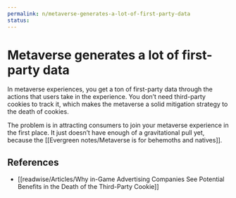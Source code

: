 ```yaml
---
permalink: n/metaverse-generates-a-lot-of-first-party-data
status: 
---
```

# Metaverse generates a lot of first-party data

In metaverse experiences, you get a ton of first-party data through the actions that users take in the experience. You don’t need third-party cookies to track it, which makes the metaverse a solid mitigation strategy to the death of cookies.

The problem is in attracting consumers to join your metaverse experience in the first place. It just doesn’t have enough of a gravitational pull yet, because the [[Evergreen notes/Metaverse is for behemoths and natives]].

## References

- [[readwise/Articles/Why in-Game Advertising Companies See Potential Benefits in the Death of the Third-Party Cookie]]
